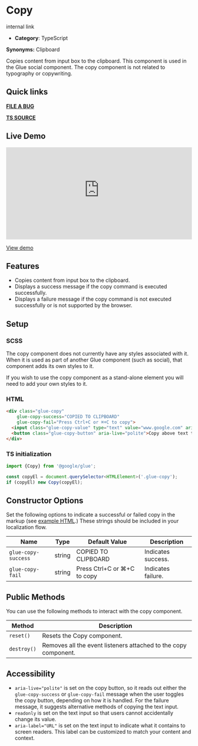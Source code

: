 # Copy

internal link

<!--*
# Document freshness: For more information, see internal link
freshness: { owner: 'glue-eng-core' reviewed: '2023-06-20' }
*-->



-   **Category**: TypeScript

**Synonyms:** Clipboard

Copies content from input box to the clipboard. This component is used in the
Glue social component. The copy component is not related to typography or
copywriting.

## Quick links

<section class="multicol">

**[FILE A BUG](https://b.corp.google.com/issues/new?component=86195&template=326202&title=%5BCopy%5D)**

**[TS SOURCE](/src/copy/index.ts)**

</section>

## Live Demo

<iframe src="https://28-2-dot-glue-demo.appspot.com/components/copy/base"
        width="100%" height="250" style="border:0;max-width:760px;"></iframe>

[View demo](https://28-2-dot-glue-demo.appspot.com/components/copy/base)

## Features

-   Copies content from input box to the clipboard.
-   Displays a success message if the copy command is executed successfully.
-   Displays a failure message if the copy command is not executed successfully
    or is not supported by the browser.

## Setup

### SCSS

The copy component does not currently have any styles associated with it. When
it is used as part of another Glue component (such as social), that component
adds its own styles to it.

If you wish to use the copy component as a stand-alone element you will need to
add your own styles to it.

### HTML

```html
<div class="glue-copy"
    glue-copy-success="COPIED TO CLIPBOARD"
    glue-copy-fail="Press Ctrl+C or ⌘+C to copy">
  <input class="glue-copy-value" type="text" value="www.google.com" aria-label="URL" readonly>
  <button class="glue-copy-button" aria-live="polite">Copy above text to clipboard</button>
</div>
```

### TS initialization

```ts
import {Copy} from '@google/glue';

const copyEl = document.querySelector<HTMLElement>('.glue-copy');
if (copyEl) new Copy(copyEl);
```


## Constructor Options

Set the following options to indicate a successful or failed copy in the markup
(see [example HTML](#html).) These strings should be included in your
localization flow.

Name                | Type   | Default Value               | Description
------------------- | ------ | --------------------------- | -----------
`glue-copy-success` | string | COPIED TO CLIPBOARD         | Indicates success.
`glue-copy-fail`    | string | Press Ctrl+C or ⌘+C to copy | Indicates failure.

## Public Methods

You can use the following methods to interact with the copy component.

Method      | Description
----------- | ---------------------------------------------------------------
`reset()`   | Resets the Copy component.
`destroy()` | Removes all the event listeners attached to the copy component.

## Accessibility

-   `aria-live="polite"` is set on the copy button, so it reads out either the
    `glue-copy-success` or `glue-copy-fail` message when the user toggles the
    copy button, depending on how it is handled. For the failure message, it
    suggests alternative methods of copying the text input.
-   `readonly` is set on the text input so that users cannot accidentally change
    its value.
-   `aria-label="URL"` is set on the text input to indicate what it contains to
    screen readers. This label can be customized to match your content and
    context.
